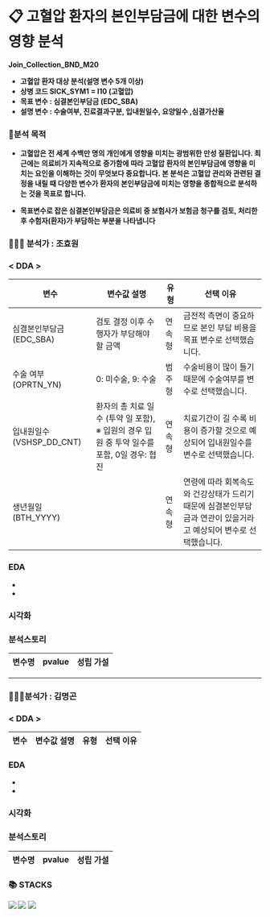 
 # 📋 고혈압 환자의 본인부담금에 대한 변수의 영향 분석
 <STRONG> Join_Collection_BND_M20 
- 고혈압 환자 대상 분석(설명 변수 5개 이상)
- 상병 코드 SICK_SYM1 = I10 (고혈압)
- 목표 변수 : 심결본인부담금 (EDC_SBA)
- 설명 변수 : 수술여부, 진료결과구분, 입내원일수, 요양일수 ,심결가산율

 ### 📌분석 목적
-  고혈압은 전 세계 수백만 명의 개인에게 영향을 미치는 광범위한 만성 질환입니다. 최근에는 의료비가 지속적으로 증가함에 따라 고혈압 환자의 본인부담금에 영향을 미치는 요인을 이해하는 것이 무엇보다 중요합니다. 본 분석은 고혈압 관리와 관련된 결정을 내릴 때 다양한 변수가 환자의 본인부담금에 미치는 영향을 종합적으로 분석하는 것을 목표로 합니다. 

-  목표변수로 잡은 심결본인부담금은 의료비 중 보험사가 보험금 청구를 검토, 처리한 후 수험자(환자)가 부담하는 부분을 나타냅니다
### 🙋🏻‍♀️ 분석가 : 조효원
 
 ### < DDA >

| 변수 | 변수값 설명 | 유형 | 선택 이유 |
|--- | --- | --- | ---- |
| 심결본인부담금 (EDC_SBA) | 검토 결정 이후 수행자가 부담해야 할 금액 | 연속형 | 금전적 측면이 중요하므로 본인 부담 비용을 목표 변수로 선택했습니다. |
| 수술 여부 (OPRTN_YN) | 0: 미수술, 9: 수술 | 범주형 | 수술비용이 많이 들기 때문에 수술여부를 변수로  선택했습니다. |
| 입내원일수 (VSHSP_DD_CNT) | 환자의 총 치료 일수 (투약 일 포함),  ※ 입원의 경우 입원 중 투약 일수를 포함, 0일 경우: 협진 | 연속형 | 치료기간이 길 수록 비용이 증가할 것으로 예상되어 입내원일수를 변수로 선택했습니다. |
| 생년월일 (BTH_YYYY) | | 연속형 | 연령에 따라 회복속도와 건강상태가 드리기 때문에 심결본인부담금과 연관이 있을거라고 예상되어 변수로 선택했습니다. |

 
### EDA
-
-

### 시각화


### 분석스토리 

| 변수명 |  pvalue |성립 가설  
| --- |--- |--- |



----
### 🙋🏻‍♂️분석가 : 김명곤
 ### < DDA >

| 변수 | 변수값 설명 | 유형 | 선택 이유 |
|--- | --- | --- | ---- |


 
### EDA
-
-

### 시각화

### 분석스토리 

| 변수명 |  pvalue |성립 가설  
| --- |--- |--- |

### 📚 STACKS

<img src="https://img.shields.io/badge/python-3776AB?style=for-the-badge&logo=python&logoColor=white"> 
<img src="https://img.shields.io/badge/mongoDB-47A248?style=for-the-badge&logo=MongoDB&logoColor=white">
  <img src="https://img.shields.io/badge/github-181717?style=for-the-badge&logo=github&logoColor=white">


  
